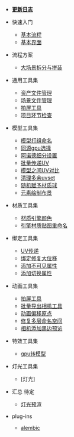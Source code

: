 * [**更新日志**](/pipeline/maya/update.md)

* 快速入门
  * [基本流程](/pipeline/maya/getting_started/pipeline.md)
  * [基本界面](/pipeline/maya/getting_started/interface.md)

* 流程方案
  * [大场景拆分与拼装](/pipeline/maya/scheme/assembly_set.md)

* 通用工具集
  * [资产文件管理](/pipeline/maya/tool/utility/asset_management.md)
  * [场景文件管理](/pipeline/maya/tool/utility/assembly_management.md)
  * [拍屏工具](/pipeline/maya/tool/utility/playblast.md)
  * [项目环节检查](/pipeline/maya/tool/utility/project_step_check.md)

* 模型工具集
  * [模型打组命名](/pipeline/maya/tool/modeling/model_group.md)
  * [同源gpu选择](/pipeline/maya/tool/modeling/cognate_gpu.md)
  * [阿诺德细分设置](/pipeline/maya/tool/modeling/arnold_subdivision.md)
  * [批量传递UV](/pipeline/maya/tool/modeling/transfer_uvs.md)
  * [模型之间UV对比](/pipeline/maya/tool/modeling/uv_compare.md)
  * [清理多余uvset](/pipeline/maya/tool/modeling/uv_clear.md)
  * [随机赋予材质球](/pipeline/maya/tool/modeling/mat_random.md)
  * [元素绘制布景](/pipeline/maya/tool/modeling/scene_painter.md)

* 材质工具集
  * [材质引擎颜色](/pipeline/maya/tool/shading/shading_engine_color.md)
  * [引擎材质贴图重命名](/pipeline/maya/tool/shading/repair_shader.md)
  
* 绑定工具集
  * [UV传递](/pipeline/maya/tool/rigging/transfer_uv.md)
  * [绑定修复大位移](/pipeline/maya/tool/rigging/repair_offset.md)
  * [添加不可见属性](/pipeline/maya/tool/rigging/add_visible_attr.md)
  * [添加切换属性](/pipeline/maya/tool/rigging/add_switch_attr.md)

* 动画工具集
  * [拍屏工具](/pipeline/maya/tool/utility/playblast.md)
  * [批量导出相机工具](/pipeline/maya/tool/animation/export_camera.md)
  * [动画偏移原点](/pipeline/maya/tool/animation/offset_origin.md)
  * [修复多层命名空间](/pipeline/maya/tool/animation/repair_multi_ns.md)
  * [相机添加黑边预览](/pipeline/maya/tool/animation/add_black_edge.md)

* 特效工具集
  * [gpu转模型](/pipeline/maya/tool/utility/gpu_to_model.md)

* 灯光工具集
  * [灯光]

* 汇总 待定
  * [灯光预渲](/pipeline/maya/tool/utility/pre_light.md)

* plug-ins
  * [alembic](/pipeline/maya/plug-ins/alembic.md)